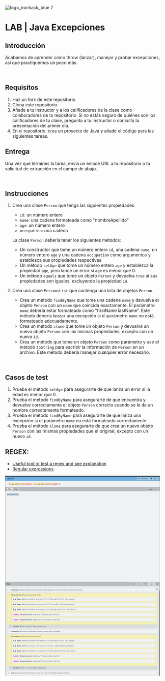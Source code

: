 ![logo_ironhack_blue 7](https://user-images.githubusercontent.com/23629340/40541063-a07a0a8a-601a-11e8-91b5-2f13e4e6b441.png)

# LAB | Java Excepciones

## Introducción

Acabamos de aprender cómo throw (lanzar), manejar y probar excepciones, así que practiquemos un poco más.

<br>

## Requisitos

1. Haz un fork de este repositorio.
2. Clona este repositorio.
3. Añade a tu instructor y a los calificadores de la clase como colaboradores de tu repositorio. Si no estás seguro de quiénes son los calificadores de tu clase, pregunta a tu instructor o consulta la presentación del primer día.
4. En el repositorio, crea un proyecto de Java y añade el código para las siguientes tareas.

## Entrega

Una vez que termines la tarea, envía un enlace URL a tu repositorio o tu solicitud de extracción en el campo de abajo.

<br>

## Instrucciones

1. Crea una clase `Person` que tenga las siguientes propiedades:
   - `id`: un número entero
   - `name`: una cadena formateada como "nombreApellido"
   - `age`: un número entero
   - `occupation`: una cadena

   La clase `Person` debería tener los siguientes métodos:
   - Un constructor que tome un número entero `id`, una cadena `name`, un número entero `age` y una cadena `occupation` como argumentos y establezca sus propiedades respectivas.
   - Un método `setAge` que tome un número entero `age` y establezca la propiedad `age`, pero lance un error si `age` es menor que 0.
   - Un método `equals` que tome un objeto `Person` y devuelva `true` si sus propiedades son iguales, excluyendo la propiedad `id`.

2. Crea una clase `PersonsList` que contenga una lista de objetos `Person`.
   - Crea un método `findByName` que tome una cadena `name` y devuelva el objeto `Person` con un `name` que coincida exactamente. El parámetro `name` debería estar formateado como "firstName lastName". Este método debería lanzar una excepción si el parámetro `name` no está formateado adecuadamente.
   - Crea un método `clone` que tome un objeto `Person` y devuelva un nuevo objeto `Person` con las mismas propiedades, excepto con un nuevo `id`.
   - Crea un método que tome un objeto `Person` como parámetro y use el método `toString` para escribir la información de `Person` en un archivo. Este método debería manejar cualquier error necesario.

  <br>

## Casos de test

1. Prueba el método `setAge` para asegurarte de que lanza un error si la edad es menor que 0.
2. Prueba el método `findByName` para asegurarte de que encuentra y devuelve correctamente el objeto `Person` correcto cuando se le da un nombre correctamente formateado.
3. Prueba el método `findByName` para asegurarte de que lanza una excepción si el parámetro `name` no está formateado correctamente.
4. Prueba el método `clone` para asegurarte de que crea un nuevo objeto `Person` con las mismas propiedades que el original, excepto con un nuevo `id`.


## REGEX:

- [Useful tool to test a regex and see explanation](https://regexr.com/2tm4f) 
- [Regular expressions](https://www.baeldung.com/regular-expressions-java) 


![regex.PNG](regex.PNG)
<br>